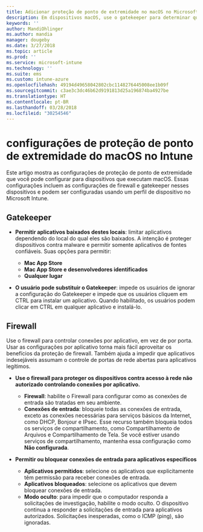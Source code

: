 ```yaml
---
title: Adicionar proteção de ponto de extremidade no macOS no Microsoft Intune – Azure | Microsoft Docs
description: Em dispositivos macOS, use o gatekeeper para determinar quais aplicativos podem ser instalados, incluindo a Mac App Store. Também habilite ou configure um firewall para permitir que aplicativos específicos, aplicativos de especificações de blocos, usem o modo oculto e até mesmo bloqueiem determinados tipos de conexões de entrada usando o Microsoft Intune.
keywords: ''
author: MandiOhlinger
ms.author: mandia
manager: dougeby
ms.date: 3/27/2018
ms.topic: article
ms.prod: ''
ms.service: microsoft-intune
ms.technology: ''
ms.suite: ems
ms.custom: intune-azure
ms.openlocfilehash: 49194d49658042802cbc1148276445008ee1b09f
ms.sourcegitcommit: c3ae3c3dc46b62d9191813d25a196874ba4927be
ms.translationtype: HT
ms.contentlocale: pt-BR
ms.lasthandoff: 03/28/2018
ms.locfileid: "30254546"
---
```

# <a name="macos-endpoint-protection-settings-in-intune"></a>configurações de proteção de ponto de extremidade do macOS no Intune

Este artigo mostra as configurações de proteção de ponto de extremidade que você pode configurar para dispositivos que executam macOS. Essas configurações incluem as configurações de firewall e gatekeeper nesses dispositivos e podem ser configuradas usando um perfil de dispositivo no Microsoft Intune.

## <a name="gatekeeper"></a>Gatekeeper

- **Permitir aplicativos baixados destes locais**: limitar aplicativos dependendo do local do qual eles são baixados. A intenção é proteger dispositivos contra malware e permitir somente aplicativos de fontes confiáveis. Suas opções para permitir: 
  - **Mac App Store**
  - **Mac App Store e desenvolvedores identificados**
  - **Qualquer lugar**

- **O usuário pode substituir o Gatekeeper**: impede os usuários de ignorar a configuração do Gatekeeper e impede que os usuários cliquem em CTRL para instalar um aplicativo. Quando habilitado, os usuários podem clicar em CTRL em qualquer aplicativo e instalá-lo.

## <a name="firewall"></a>Firewall

Use o firewall para controlar conexões por aplicativo, em vez de por porta. Usar as configurações por aplicativo torna mais fácil aproveitar os benefícios da proteção de firewall. Também ajuda a impedir que aplicativos indesejáveis assumam o controle de portas de rede abertas para aplicativos legítimos.

- **Use o firewall para proteger os dispositivos contra acesso à rede não autorizado controlando conexões por aplicativo.**
  - **Firewall**: habilite o Firewall para configurar como as conexões de entrada são tratadas em seu ambiente.
  - **Conexões de entrada**: bloqueie todas as conexões de entrada, exceto as conexões necessárias para serviços básicos da Internet, como DHCP, Bonjour e IPsec. Esse recurso também bloqueia todos os serviços de compartilhamento, como Compartilhamento de Arquivos e Compartilhamento de Tela. Se você estiver usando serviços de compartilhamento, mantenha essa configuração como **Não configurada**.

- **Permitir ou bloquear conexões de entrada para aplicativos específicos**
  - **Aplicativos permitidos**: selecione os aplicativos que explicitamente têm permissão para receber conexões de entrada.
  - **Aplicativos bloqueados**: selecione os aplicativos que devem bloquear conexões de entrada.
  - **Modo oculto**: para impedir que o computador responda a solicitações de investigação, habilite o modo oculto. O dispositivo continua a responder a solicitações de entrada para aplicativos autorizados. Solicitações inesperadas, como o ICMP (ping), são ignoradas.
